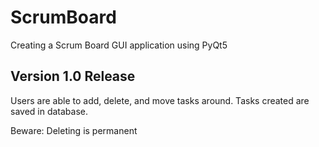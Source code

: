 # ScrumBoard

Creating a Scrum Board GUI application using PyQt5

## Version 1.0 Release

Users are able to add, delete, and move tasks around. 
Tasks created are saved in database.

Beware: Deleting is permanent


